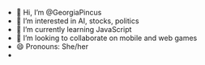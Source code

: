 - 👋 Hi, I’m @GeorgiaPincus
- 👀 I’m interested in AI, stocks, politics
- 🌱 I’m currently learning JavaScript
- 💞️ I’m looking to collaborate on mobile and web games
- 😄 Pronouns: She/her
- 
<!---
GeorgiaPincus/GeorgiaPincus is a ✨ special ✨ repository because its `README.md` (this file) appears on your GitHub profile.
You can click the Preview link to take a look at your changes.
--->
